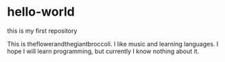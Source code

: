 # hello-world
this is my first repository

This is theflowerandthegiantbroccoli. I like music and learning languages. I hope I will learn programming, but currently I know nothing about it.
